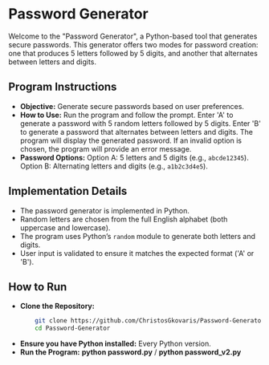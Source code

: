 # Password Generator

Welcome to the "Password Generator", a Python-based tool that generates secure passwords. This generator offers two modes for password creation: one that produces 5 letters followed by 5 digits, and another that alternates between letters and digits.


## Program Instructions
- **Objective:** Generate secure passwords based on user preferences.
- **How to Use:** Run the program and follow the prompt. Enter 'A' to generate a password with 5 random letters followed by 5 digits.
  Enter 'B' to generate a password that alternates between letters and digits. The program will display the generated password.
  If an invalid option is chosen, the program will provide an error message.
- **Password Options:** Option A: 5 letters and 5 digits (e.g., `abcde12345`). Option B: Alternating letters and digits (e.g., `a1b2c3d4e5`).


## Implementation Details
- The password generator is implemented in Python.
- Random letters are chosen from the full English alphabet (both uppercase and lowercase).
- The program uses Python’s `random` module to generate both letters and digits.
- User input is validated to ensure it matches the expected format ('A' or 'B').


## How to Run
- **Clone the Repository:**
  ``` bash
      git clone https://github.com/ChristosGkovaris/Password-Generator.git
      cd Password-Generator
- **Ensure you have Python installed:** Every Python version.
- **Run the Program:** **python password.py** / **python password_v2.py**
